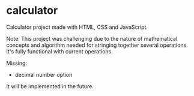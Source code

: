 # calculator
Calculator project made with HTML, CSS and JavaScript.

Note: This project was challenging due to the nature of mathematical concepts and algorithm needed for stringing together several operations.
It's fully functional with current operations. 

Missing:
- decimal number option 

It will be implemented in the future.